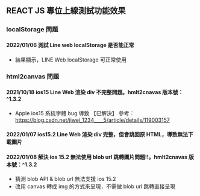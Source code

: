 ## REACT JS 專位上線測試功能效果
### localStorage 問題
#### 2022/01/06 測試 Line web localStorage 是否能正常
- 結果顯示，LINE Web localStorage 可正常使用
### html2canvas 問題
#### 2021/10/18 ios15 Line Web 渲染 div 不完整問題。hmlt2cnavas 版本號：^1.3.2
 - Apple ios15 系統字體 bug 導致 【已解決】 參考：https://blog.csdn.net/jiwei_1234____5/article/details/119003157
#### 2022/01/07 ios15.2 Line Web 渲染 div 完整，但會跳回原 HTML，導致無法下載圖片
#### 2022/01/08 解決 ios 15.2 無法使用 blob url 跳轉圖片問題!!。hmlt2cnavas 版本號：^1.3.2
 - 猜測 blob API & blob url 無法支援 ios 15.2 
 - 改用 canvas 轉成 img 的方式來呈現，不需做 blob url 跳轉直接呈現 <img>
